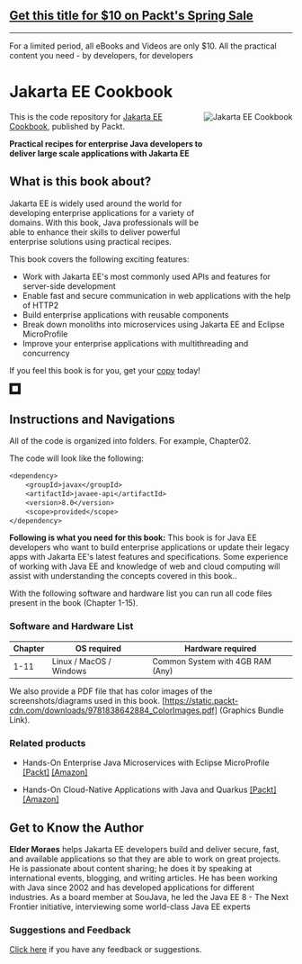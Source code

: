 ## [Get this title for $10 on Packt's Spring Sale](https://www.packt.com/B13916?utm_source=github&utm_medium=packt-github-repo&utm_campaign=spring_10_dollar_2022)
-----
For a limited period, all eBooks and Videos are only $10. All the practical content you need \- by developers, for developers

# Jakarta EE Cookbook 

<a href="https://www.packtpub.com/in/programming/jakarta-ee-cookbook-second-edition?utm_source=github&utm_medium=repository&utm_campaign=9781838642884"><img src="https://www.packtpub.com/media/catalog/product/cache/e4d64343b1bc593f1c5348fe05efa4a6/9/7/9781838642884-original.jpeg" alt="Jakarta EE Cookbook" height="256px" align="right"></a>

This is the code repository for [Jakarta EE Cookbook](https://www.packtpub.com/in/programming/jakarta-ee-cookbook-second-edition?utm_source=github&utm_medium=repository&utm_campaign=9781838642884), published by Packt.

**Practical recipes for enterprise Java developers to deliver large scale applications with Jakarta EE**

## What is this book about?
Jakarta EE is widely used around the world for developing enterprise applications for a variety of domains. With this book, Java professionals will be able to enhance their skills to deliver powerful enterprise solutions using practical recipes.

This book covers the following exciting features: 
* Work with Jakarta EE's most commonly used APIs and features for server-side development
* Enable fast and secure communication in web applications with the help of HTTP2
* Build enterprise applications with reusable components
* Break down monoliths into microservices using Jakarta EE and Eclipse MicroProfile
* Improve your enterprise applications with multithreading and concurrency

If you feel this book is for you, get your [copy](https://www.amazon.com/dp/1838642889) today!

<a href="https://www.packtpub.com/?utm_source=github&utm_medium=banner&utm_campaign=GitHubBanner"><img src="https://raw.githubusercontent.com/PacktPublishing/GitHub/master/GitHub.png" 
alt="https://www.packtpub.com/" border="5" /></a>

## Instructions and Navigations
All of the code is organized into folders. For example, Chapter02.

The code will look like the following:
```
<dependency>
    <groupId>javax</groupId>
    <artifactId>javaee-api</artifactId>
    <version>8.0</version>
    <scope>provided</scope>
</dependency>
```

**Following is what you need for this book:**
This book is for Java EE developers who want to build enterprise applications or update their legacy apps with Jakarta EE's latest features and specifications. Some experience of working with Java EE and knowledge of web and cloud computing will assist with understanding the concepts covered in this book..

With the following software and hardware list you can run all code files present in the book (Chapter 1-15).

### Software and Hardware List

| Chapter  | OS required                   | Hardware required                        |
| -------- | ------------------------------------| -----------------------------------|
| 1-11     | Linux / MacOS / Windows             | Common System with 4GB RAM (Any) |



We also provide a PDF file that has color images of the screenshots/diagrams used in this book. [https://static.packt-cdn.com/downloads/9781838642884_ColorImages.pdf] (Graphics Bundle Link).


### Related products <Other books you may enjoy>
* Hands-On Enterprise Java Microservices with Eclipse MicroProfile [[Packt]](https://www.packtpub.com/in/web-development/hands-on-enterprise-java-microservices-with-eclipse-microprofile?utm_source=github&utm_medium=repository&utm_campaign=9781838643102) [[Amazon]](https://www.amazon.com/dp/1838643109)

* Hands-On Cloud-Native Applications with Java and Quarkus [[Packt]](https://www.packtpub.com/in/cloud-networking/hands-on-cloud-native-applications-with-java-and-quarkus?utm_source=github&utm_medium=repository&utm_campaign=9781838821470) [[Amazon]](https://www.amazon.com/dp/1838821473)

## Get to Know the Author
**Elder Moraes**
helps Jakarta EE developers build and deliver secure, fast, and available applications so that they are able to work on great projects. He is passionate about content sharing; he does it by speaking at international events, blogging, and writing articles.
He has been working with Java since 2002 and has developed applications for different industries. As a board member at SouJava, he led the Java EE 8 - The Next Frontier initiative, interviewing some world-class Java EE experts


### Suggestions and Feedback
[Click here](https://docs.google.com/forms/d/e/1FAIpQLSdy7dATC6QmEL81FIUuymZ0Wy9vH1jHkvpY57OiMeKGqib_Ow/viewform) if you have any feedback or suggestions.
